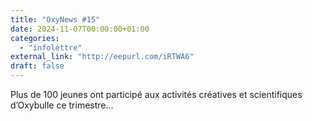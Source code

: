 ```yaml
---
title: "OxyNews #15"
date: 2024-11-07T00:00:00+01:00
categories: 
  - "infolettre"
external_link: "http://eepurl.com/iRTWA6"
draft: false
---
```

Plus de 100 jeunes ont participé aux activités créatives et scientifiques d’Oxybulle ce trimestre...
